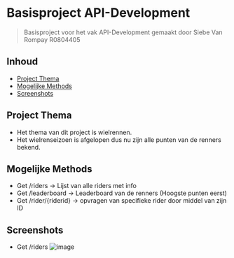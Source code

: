 # Basisproject API-Development
> Basisproject voor het vak API-Development
> gemaakt door Siebe Van Rompay R0804405

## Inhoud
* [Project Thema](#project-thema)
* [Mogelijke Methods](#Mogelijke-Methods)
* [Screenshots](#screenshots)


## Project Thema
- Het thema van dit project is wielrennen.
- Het wielrenseizoen is afgelopen dus nu zijn alle punten van de renners bekend.


## Mogelijke Methods

- Get /riders -> Lijst van alle riders met info
- Get /leaderboard -> Leaderboard van de renners (Hoogste punten eerst)
- Get /rider/{riderid} -> opvragen van specifieke rider door middel van zijn ID



## Screenshots
- Get /riders
![image](https://user-images.githubusercontent.com/55507726/202534491-b46166cb-1994-4776-9818-a3d9ee4bf1f4.png)
